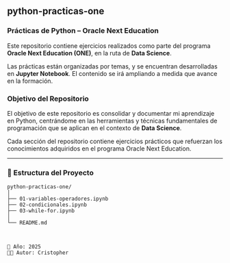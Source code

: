 ## python-practicas-one

### Prácticas de Python – Oracle Next Education

Este repositorio contiene ejercicios realizados como parte del programa **Oracle Next Education (ONE)**, en la ruta de **Data Science**.

Las prácticas están organizadas por temas, y se encuentran desarrolladas en **Jupyter Notebook**. El contenido se irá ampliando a medida que avance en la formación.

###  Objetivo del Repositorio

El objetivo de este repositorio es consolidar y documentar mi aprendizaje en Python, centrándome en las herramientas y técnicas fundamentales de programación que se aplican en el contexto de **Data Science**. 

Cada sección del repositorio contiene ejercicios prácticos que refuerzan los conocimientos adquiridos en el programa Oracle Next Education.

---

### 📁 Estructura del Proyecto

```plaintext
python-practicas-one/
│
├── 01-variables-operadores.ipynb
├── 02-condicionales.ipynb
├── 03-while-for.ipynb
│
└── README.md



📅 Año: 2025  
👨‍💻 Autor: Cristopher

